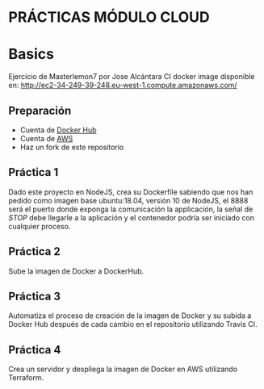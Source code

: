 # PRÁCTICAS MÓDULO CLOUD

# Basics

Ejercicio de Masterlemon7 por Jose Alcántara
CI docker image disponible en: http://ec2-34-249-39-248.eu-west-1.compute.amazonaws.com/

## Preparación

* Cuenta de [Docker Hub](https://hub.docker.com/)
* Cuenta de [AWS](http://aws.amazon.com/)
* Haz un fork de este repositorio

## Práctica 1

Dado este proyecto en NodeJS, crea su Dockerfile sabiendo que nos han pedido como imagen base ubuntu:18.04, versión 10 de NodeJS, el 8888 será el puerto donde exponga la comunicación la applicación, la señal de *STOP* debe llegarle a la aplicación y el contenedor podría ser iniciado con cualquier proceso.

## Práctica 2

Sube la imagen de Docker a DockerHub.

## Práctica 3

Automatiza el proceso de creación de la imagen de Docker y su subida a Docker Hub después de cada cambio en el repositorio utilizando Travis CI.

## Práctica 4

Crea un servidor y despliega la imagen de Docker en AWS utilizando Terraform.
